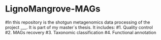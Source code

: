 # LignoMangrove-MAGs

#In this repository is the shotgun metagenomics data processing of the project ___. It is part of my master´s thesis. It includes:
#1. Quality control
#2. MAGs recovery
#3. Taxonomic classification
#4. Functional annotation
